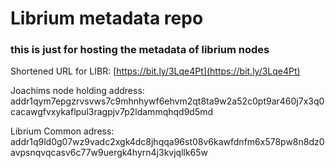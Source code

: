 # Librium metadata repo

### this is just for hosting the metadata of librium nodes

Shortened URL for LIBR: [https://bit.ly/3Lqe4Pt](https://bit.ly/3Lqe4Pt)


Joachims node holding address: addr1qym7epgzrvsvws7c9mhnhywf6ehvm2qt8ta9w2a52c0pt9ar460j7x3q0cacawgfvxykaflpul3ragpjv7p2ldammqhqd9d5md

Librium Common adress: addr1q9ld0g07wz9vadc2xgk4dc8jhqqa96st08v6kawfdnfm6x578pw8n8dz0avpsnqvqcasv6c77w9uergk4hyrn4j3kvjqllk65w